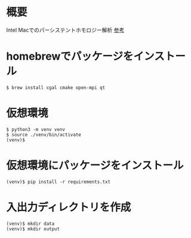 # 概要
Intel Macでのパーシステントホモロジー解析
[参考]("https://homcloud.dev/install-guide/install_guide_for_Mac.html")

# homebrewでパッケージをインストール
```
$ brew install cgal cmake open-mpi qt
```

# 仮想環境
```
$ python3 -m venv venv
$ source ./venv/bin/activate
(venv)$
```

# 仮想環境にパッケージをインストール
```
(venv)$ pip install -r requirements.txt
```

# 入出力ディレクトリを作成
```
(venv)$ mkdir data
(venv)$ mkdir output
```